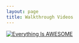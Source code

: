 ```yaml
---
layout: page
title: Walkthrough Videos
---
```


[![Everything Is AWESOME](https://img.youtube.com/vi/StTqXEQ2l-Y/0.jpg)](https://youtu.be/Z9gJpfaKb1s "Probability")


